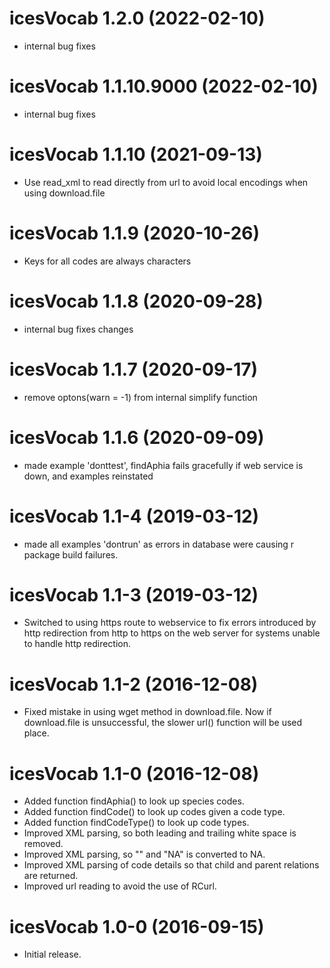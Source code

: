 <!-- NEWS.md is maintained by https://cynkra.github.io/fledge, do not edit -->

# icesVocab 1.2.0 (2022-02-10)

* internal bug fixes


# icesVocab 1.1.10.9000 (2022-02-10)

* internal bug fixes


# icesVocab 1.1.10 (2021-09-13)
* Use read_xml to read directly from url to avoid local encodings when using download.file

# icesVocab 1.1.9 (2020-10-26)
* Keys for all codes are always characters

# icesVocab 1.1.8 (2020-09-28)
* internal bug fixes changes

# icesVocab 1.1.7 (2020-09-17)
* remove optons(warn = -1) from internal simplify function

# icesVocab 1.1.6 (2020-09-09)
* made example 'donttest', findAphia fails gracefully if web service
  is down, and examples reinstated

# icesVocab 1.1-4 (2019-03-12)
* made all examples 'dontrun' as errors in database were causing r
  package build failures.

# icesVocab 1.1-3 (2019-03-12)
* Switched to using https route to webservice to fix errors introduced by http
  redirection from http to https on the web server for systems unable to handle
  http redirection.

# icesVocab 1.1-2 (2016-12-08)
* Fixed mistake in using wget method in download.file.  Now if
  download.file is unsuccessful, the slower url() function will be
  used place.

# icesVocab 1.1-0 (2016-12-08)
* Added function findAphia() to look up species codes.
* Added function findCode() to look up codes given a code type.
* Added function findCodeType() to look up code types.
* Improved XML parsing, so both leading and trailing white space is removed.
* Improved XML parsing, so "" and "NA" is converted to NA.
* Improved XML parsing of code details so that child and parent
  relations are returned.
* Improved url reading to avoid the use of RCurl.


# icesVocab 1.0-0 (2016-09-15)
* Initial release.
